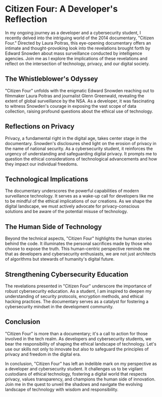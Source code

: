 # Citizen Four: A Developer's Reflection

In my ongoing journey as a developer and a cybersecurity student, I recently delved into the intriguing world of the 2014 documentary, "Citizen Four." Directed by Laura Poitras, this eye-opening documentary offers an intimate and thought-provoking look into the revelations brought forth by Edward Snowden about mass surveillance conducted by intelligence agencies. Join me as I explore the implications of these revelations and reflect on the intersection of technology, privacy, and our digital society.

## The Whistleblower's Odyssey

"Citizen Four" unfolds with the enigmatic Edward Snowden reaching out to filmmaker Laura Poitras and journalist Glenn Greenwald, revealing the extent of global surveillance by the NSA. As a developer, it was fascinating to witness Snowden's courage in exposing the vast scope of data collection, raising profound questions about the ethical use of technology.

## Reflections on Privacy

Privacy, a fundamental right in the digital age, takes center stage in the documentary. Snowden's disclosures shed light on the erosion of privacy in the name of national security. As a cybersecurity student, it reinforces the urgency of understanding and safeguarding digital privacy. It prompts me to question the ethical considerations of technological advancements and how they impact our individual freedoms.

## Technological Implications

The documentary underscores the powerful capabilities of modern surveillance technology. It serves as a wake-up call for developers like me to be mindful of the ethical implications of our creations. As we shape the digital landscape, we must actively advocate for privacy-conscious solutions and be aware of the potential misuse of technology.

## The Human Side of Technology

Beyond the technical aspects, "Citizen Four" highlights the human stories behind the code. It illuminates the personal sacrifices made by those who choose to expose the truth. This human-centric perspective reminds me that as developers and cybersecurity enthusiasts, we are not just architects of algorithms but stewards of humanity's digital future.

## Strengthening Cybersecurity Education

The revelations presented in "Citizen Four" underscore the importance of robust cybersecurity education. As a student, I am inspired to deepen my understanding of security protocols, encryption methods, and ethical hacking practices. The documentary serves as a catalyst for fostering a cybersecurity mindset in the development community.

## Conclusion

"Citizen Four" is more than a documentary; it's a call to action for those involved in the tech realm. As developers and cybersecurity students, we bear the responsibility of shaping the ethical landscape of technology. Let's use our skills not only to innovate but also to safeguard the principles of privacy and freedom in the digital era.

In conclusion, "Citizen Four" has left an indelible mark on my perspective as a developer and cybersecurity student. It challenges us to be vigilant custodians of ethical technology, fostering a digital world that respects privacy, values transparency, and champions the human side of innovation. Join me in the quest to unveil the shadows and navigate the evolving landscape of technology with wisdom and responsibility.


